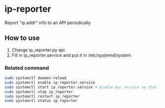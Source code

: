 # ip-reporter
Report "ip addr" info to an API periodically

## How to use
1. Change ip_reporter.py api.
2. Fill in ip_reporter.service and put it in /etc/systemd/system
### Related command
```bash
sudo systemctl daemon-reload
sudo systemctl enable ip_reporter.service
sudo systemctl start ip_reporter.service # Enable our service so that it doesn’t get disabled if the server restarts
sudo systemctl stop ip_reporter
sudo systemctl restart ip_reporter
sudo systemctl status ip_reporter
```

